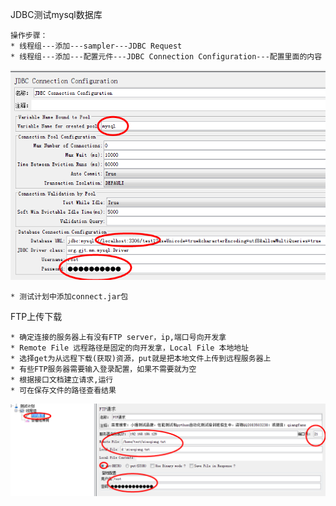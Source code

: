 JDBC测试mysql数据库

    操作步骤：
    * 线程组---添加---sampler---JDBC Request
    * 线程组---添加---配置元件---JDBC Connection Configuration---配置里面的内容
    
![jmeter](../picture/jdbc1.png)

    * 测试计划中添加connect.jar包
    
    
FTP上传下载

    * 确定连接的服务器上有没有FTP server，ip,端口号向开发拿
    * Remote File 远程路径是固定的向开发拿，Local File 本地地址
    * 选择get为从远程下载(获取)资源，put就是把本地文件上传到远程服务器上
    * 有些FTP服务器需要输入登录配置，如果不需要就为空
    * 根据接口文档建立请求,运行
    * 可在保存文件的路径查看结果
    
![jmeter](../picture/ftp.png) 
    
    
    